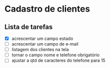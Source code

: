 # Cadastro de clientes
## Lista de tarefas

- [X] acrescentar um campo estado
- [ ] acrescentar um campo de e-mail
- [ ] listagem dos clientes na tela
- [ ] tornar o campo nome e telefone obrigatório
- [ ] ajustar a qtd de caracteres do telefone para 15